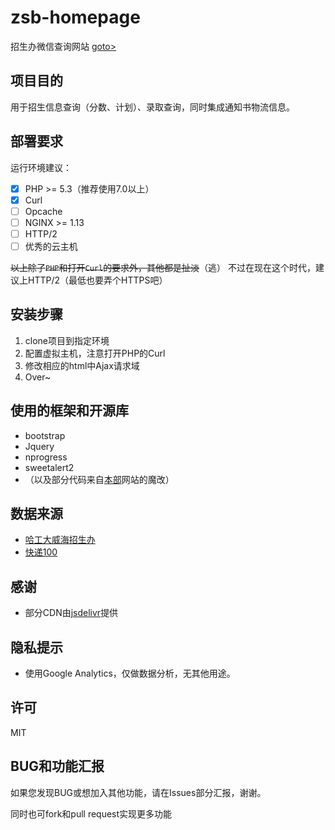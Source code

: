 # zsb-homepage

招生办微信查询网站 [goto>](https://zsb.spcsky.com/score.html)

## 项目目的

用于招生信息查询（分数、计划）、录取查询，同时集成通知书物流信息。

## 部署要求

运行环境建议：

- [x] PHP >= 5.3（推荐使用7.0以上）
- [x] Curl
- [ ] Opcache
- [ ] NGINX >= 1.13
- [ ] HTTP/2
- [ ] 优秀的云主机

~~以上除了`PHP`和打开`Curl`的要求外，其他都是扯淡~~（逃）
不过在现在这个时代，建议上HTTP/2（最低也要弄个HTTPS吧）

## 安装步骤

1. clone项目到指定环境
2. 配置虚拟主机，注意打开PHP的Curl
3. 修改相应的html中Ajax请求域
4. Over~

## 使用的框架和开源库

- bootstrap
- Jquery
- nprogress
- sweetalert2
- （以及部分代码来自[本部](http://zsb.hit.edu.cn/)网站的魔改）

## 数据来源

- [哈工大威海招生办](http://zsb.hitwh.edu.cn/)
- [快递100](http://www.kuaidi100.com/)

## 感谢

- 部分CDN由[jsdelivr](https://www.jsdelivr.com/)提供

## 隐私提示

- 使用Google Analytics，仅做数据分析，无其他用途。

## 许可

MIT

## BUG和功能汇报

如果您发现BUG或想加入其他功能，请在Issues部分汇报，谢谢。

同时也可fork和pull request实现更多功能